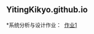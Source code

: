 ## YitingKikyo.github.io

*系统分析与设计作业：
  [作业1](https://github.com/YitingKikyo/YitingKikyo.github.io/blob/master/_post/SystemAnalysis/hw1)
